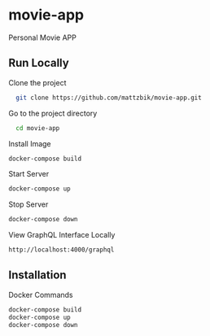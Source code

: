 # movie-app

Personal Movie APP

## Run Locally

Clone the project

```bash
  git clone https://github.com/mattzbik/movie-app.git
```

Go to the project directory

```bash
  cd movie-app
```

Install Image

```bash
docker-compose build
```

Start Server

```bash
docker-compose up
```

Stop Server

```bash
docker-compose down
```

View GraphQL Interface Locally

```bash
http://localhost:4000/graphql
```

## Installation

Docker Commands

```bash
docker-compose build
docker-compose up
docker-compose down
```
